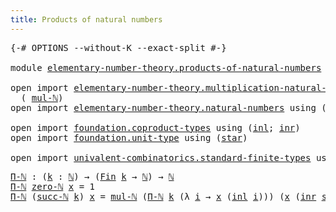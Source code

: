```yaml
---
title: Products of natural numbers
---
```


<pre class="Agda"><a id="53" class="Symbol">{-#</a> <a id="57" class="Keyword">OPTIONS</a> <a id="65" class="Pragma">--without-K</a> <a id="77" class="Pragma">--exact-split</a> <a id="91" class="Symbol">#-}</a>

<a id="96" class="Keyword">module</a> <a id="103" href="elementary-number-theory.products-of-natural-numbers.html" class="Module">elementary-number-theory.products-of-natural-numbers</a> <a id="156" class="Keyword">where</a>

<a id="163" class="Keyword">open</a> <a id="168" class="Keyword">import</a> <a id="175" href="elementary-number-theory.multiplication-natural-numbers.html" class="Module">elementary-number-theory.multiplication-natural-numbers</a> <a id="231" class="Keyword">using</a>
  <a id="239" class="Symbol">(</a> <a id="241" href="elementary-number-theory.multiplication-natural-numbers.html#1358" class="Function">mul-ℕ</a><a id="246" class="Symbol">)</a>
<a id="248" class="Keyword">open</a> <a id="253" class="Keyword">import</a> <a id="260" href="elementary-number-theory.natural-numbers.html" class="Module">elementary-number-theory.natural-numbers</a> <a id="301" class="Keyword">using</a> <a id="307" class="Symbol">(</a><a id="308" href="elementary-number-theory.natural-numbers.html#1458" class="Datatype">ℕ</a><a id="309" class="Symbol">;</a> <a id="311" href="elementary-number-theory.natural-numbers.html#1479" class="InductiveConstructor">zero-ℕ</a><a id="317" class="Symbol">;</a> <a id="319" href="elementary-number-theory.natural-numbers.html#1492" class="InductiveConstructor">succ-ℕ</a><a id="325" class="Symbol">)</a>

<a id="328" class="Keyword">open</a> <a id="333" class="Keyword">import</a> <a id="340" href="foundation.coproduct-types.html" class="Module">foundation.coproduct-types</a> <a id="367" class="Keyword">using</a> <a id="373" class="Symbol">(</a><a id="374" href="foundation.coproduct-types.html#1253" class="InductiveConstructor">inl</a><a id="377" class="Symbol">;</a> <a id="379" href="foundation.coproduct-types.html#1276" class="InductiveConstructor">inr</a><a id="382" class="Symbol">)</a>
<a id="384" class="Keyword">open</a> <a id="389" class="Keyword">import</a> <a id="396" href="foundation.unit-type.html" class="Module">foundation.unit-type</a> <a id="417" class="Keyword">using</a> <a id="423" class="Symbol">(</a><a id="424" href="foundation.unit-type.html#1108" class="InductiveConstructor">star</a><a id="428" class="Symbol">)</a>

<a id="431" class="Keyword">open</a> <a id="436" class="Keyword">import</a> <a id="443" href="univalent-combinatorics.standard-finite-types.html" class="Module">univalent-combinatorics.standard-finite-types</a> <a id="489" class="Keyword">using</a> <a id="495" class="Symbol">(</a><a id="496" href="univalent-combinatorics.standard-finite-types.html#2149" class="Function">Fin</a><a id="499" class="Symbol">)</a>
</pre>
<pre class="Agda"><a id="Π-ℕ"></a><a id="514" href="elementary-number-theory.products-of-natural-numbers.html#514" class="Function">Π-ℕ</a> <a id="518" class="Symbol">:</a> <a id="520" class="Symbol">(</a><a id="521" href="elementary-number-theory.products-of-natural-numbers.html#521" class="Bound">k</a> <a id="523" class="Symbol">:</a> <a id="525" href="elementary-number-theory.natural-numbers.html#1458" class="Datatype">ℕ</a><a id="526" class="Symbol">)</a> <a id="528" class="Symbol">→</a> <a id="530" class="Symbol">(</a><a id="531" href="univalent-combinatorics.standard-finite-types.html#2149" class="Function">Fin</a> <a id="535" href="elementary-number-theory.products-of-natural-numbers.html#521" class="Bound">k</a> <a id="537" class="Symbol">→</a> <a id="539" href="elementary-number-theory.natural-numbers.html#1458" class="Datatype">ℕ</a><a id="540" class="Symbol">)</a> <a id="542" class="Symbol">→</a> <a id="544" href="elementary-number-theory.natural-numbers.html#1458" class="Datatype">ℕ</a>
<a id="546" href="elementary-number-theory.products-of-natural-numbers.html#514" class="Function">Π-ℕ</a> <a id="550" href="elementary-number-theory.natural-numbers.html#1479" class="InductiveConstructor">zero-ℕ</a> <a id="557" href="elementary-number-theory.products-of-natural-numbers.html#557" class="Bound">x</a> <a id="559" class="Symbol">=</a> <a id="561" class="Number">1</a>
<a id="563" href="elementary-number-theory.products-of-natural-numbers.html#514" class="Function">Π-ℕ</a> <a id="567" class="Symbol">(</a><a id="568" href="elementary-number-theory.natural-numbers.html#1492" class="InductiveConstructor">succ-ℕ</a> <a id="575" href="elementary-number-theory.products-of-natural-numbers.html#575" class="Bound">k</a><a id="576" class="Symbol">)</a> <a id="578" href="elementary-number-theory.products-of-natural-numbers.html#578" class="Bound">x</a> <a id="580" class="Symbol">=</a> <a id="582" href="elementary-number-theory.multiplication-natural-numbers.html#1358" class="Function">mul-ℕ</a> <a id="588" class="Symbol">(</a><a id="589" href="elementary-number-theory.products-of-natural-numbers.html#514" class="Function">Π-ℕ</a> <a id="593" href="elementary-number-theory.products-of-natural-numbers.html#575" class="Bound">k</a> <a id="595" class="Symbol">(λ</a> <a id="598" href="elementary-number-theory.products-of-natural-numbers.html#598" class="Bound">i</a> <a id="600" class="Symbol">→</a> <a id="602" href="elementary-number-theory.products-of-natural-numbers.html#578" class="Bound">x</a> <a id="604" class="Symbol">(</a><a id="605" href="foundation.coproduct-types.html#1253" class="InductiveConstructor">inl</a> <a id="609" href="elementary-number-theory.products-of-natural-numbers.html#598" class="Bound">i</a><a id="610" class="Symbol">)))</a> <a id="614" class="Symbol">(</a><a id="615" href="elementary-number-theory.products-of-natural-numbers.html#578" class="Bound">x</a> <a id="617" class="Symbol">(</a><a id="618" href="foundation.coproduct-types.html#1276" class="InductiveConstructor">inr</a> <a id="622" href="foundation.unit-type.html#1108" class="InductiveConstructor">star</a><a id="626" class="Symbol">))</a>
</pre>